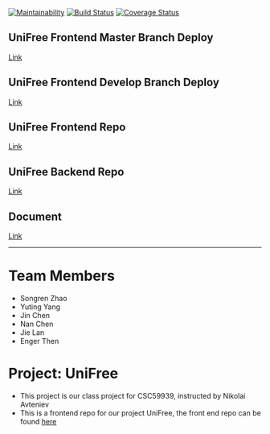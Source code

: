 [![Maintainability](https://api.codeclimate.com/v1/badges/94d7ef4074e419b84e5f/maintainability)](https://codeclimate.com/github/JiejayLan/unifreefrontend/maintainability) [![Build Status](https://travis-ci.org/JiejayLan/unifreefrontend.svg?branch=develop)](https://travis-ci.org/JiejayLan/unifreefrontend) [![Coverage Status](https://coveralls.io/repos/github/JiejayLan/unifreefrontend/badge.svg?branch=develop&service=github)](https://coveralls.io/github/JiejayLan/unifreefrontend?branch=develop)

## UniFree Frontend Master Branch Deploy
[Link](https://master.d1rfx6pqw4meql.amplifyapp.com/)

## UniFree Frontend Develop Branch Deploy
[Link](https://develop.d2umjgzotd25pz.amplifyapp.com/)

## UniFree Frontend Repo
[Link](https://github.com/JiejayLan/unifreefrontend)

## UniFree Backend Repo
[Link](https://github.com/songrenzhao/rdb-crud-microservice)
## Document
[Link](https://jiejaylan.github.io/unifreefrontend/docs)
<hr>

# Team Members
- Songren Zhao
- Yuting Yang
- Jin Chen
- Nan Chen
- Jie Lan
- Enger Then

# Project: UniFree
- This project is our class project for CSC59939, instructed by Nikolai Avteniev
- This is a frontend repo for our project UniFree, the front end repo can be found [here](https://github.com/JiejayLan/unifreefrontend)
